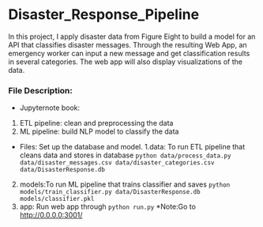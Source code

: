 # Disaster_Response_Pipeline
In this project, I apply disaster data from Figure Eight to build a model for an API that classifies disaster messages.
Through the resulting Web App, an emergency worker can input a new message and get classification results in several categories. The web app will also display visualizations of the data.

### File Description:
- Jupyternote book: 
1. ETL pipeline: clean and preprocessing the data
2. ML pipeline: build NLP model to classify the data
- Files:
Set up the database and model.
1.data: To run ETL pipeline that cleans data and stores in database
        `python data/process_data.py data/disaster_messages.csv data/disaster_categories.csv data/DisasterResponse.db`
2. models:To run ML pipeline that trains classifier and saves
        `python models/train_classifier.py data/DisasterResponse.db models/classifier.pkl`
3. app: Run web app through  `python run.py`
*Note:Go to http://0.0.0.0:3001/


